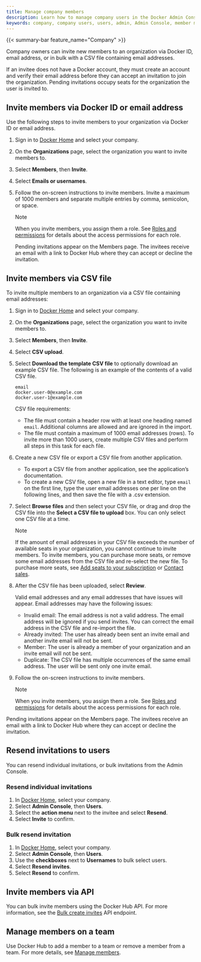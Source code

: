 ```yaml
---
title: Manage company members
description: Learn how to manage company users in the Docker Admin Console.
keywords: company, company users, users, admin, Admin Console, member management, organization management, company management, bulk invite, resend invites
---
```


{{< summary-bar feature_name="Company" >}}

Company owners can invite new members to an organization via Docker ID,
email address, or in bulk with a CSV file containing email
addresses.

If an invitee does not have a Docker account, they must create an account and
verify their email address before they can accept an invitation to join the
organization. Pending invitations occupy seats for the organization
the user is invited to.

## Invite members via Docker ID or email address

Use the following steps to invite members to your organization via Docker ID or
email address.

1. Sign in to [Docker Home](https://app.docker.com) and select
your company.
1. On the **Organizations** page, select the organization you want
to invite members to.
1. Select **Members**, then **Invite**.
1. Select **Emails or usernames**.
1. Follow the on-screen instructions to invite members.
   Invite a maximum of 1000 members and separate multiple entries by comma,
   semicolon, or space.

   > [!NOTE]
   >
   > When you invite members, you assign them a role.
   > See [Roles and permissions](/security/for-admins/roles-and-permissions/)
   > for details about the access permissions for each role.

   Pending invitations appear on the Members page. The invitees receive an
   email with a link to Docker Hub where they can accept or decline the
   invitation.

## Invite members via CSV file

To invite multiple members to an organization via a CSV file containing email
addresses:

1. Sign in to [Docker Home](https://app.docker.com) and select
your company.
1. On the **Organizations** page, select the organization you want
to invite members to.
1. Select **Members**, then **Invite**.
1. Select **CSV upload**.
1. Select **Download the template CSV file** to optionally download an example
CSV file. The following is an example of the contents of a valid CSV file.

   ```text
   email
   docker.user-0@example.com
   docker.user-1@example.com
   ```

   CSV file requirements:

   - The file must contain a header row with at least one heading named `email`.
   Additional columns are allowed and are ignored in the import.
   - The file must contain a maximum of 1000 email addresses (rows). To invite
   more than 1000 users, create multiple CSV files and perform all steps in
   this task for each file.

1. Create a new CSV file or export a CSV file from another application.

   - To export a CSV file from another application, see the application’s
   documentation.
   - To create a new CSV file, open a new file in a text editor, type `email`
   on the first line, type the user email addresses one per line on the
   following lines, and then save the file with a .csv extension.

1. Select **Browse files** and then select your CSV file, or drag and drop the
CSV file into the **Select a CSV file to upload** box. You can only select
one CSV file at a time.

   > [!NOTE]
   >
   > If the amount of email addresses in your CSV file exceeds the number of
   available seats in your organization, you cannot continue to invite members.
   To invite members, you can purchase more seats, or remove some email
   addresses from the CSV file and re-select the new file. To purchase more
   seats, see [Add seats to your subscription](/subscription/add-seats/) or
   [Contact sales](https://www.docker.com/pricing/contact-sales/).

1. After the CSV file has been uploaded, select **Review**.

   Valid email addresses and any email addresses that have issues will appear.
   Email addresses may have the following issues:

   - Invalid email: The email address is not a valid address. The email address
   will be ignored if you send invites. You can correct the email address in
   the CSV file and re-import the file.
   - Already invited: The user has already been sent an invite email and another
   invite email will not be sent.
   - Member: The user is already a member of your organization and an invite
   email will not be sent.
   - Duplicate: The CSV file has multiple occurrences of the same email address.
   The user will be sent only one invite email.

1. Follow the on-screen instructions to invite members.

   > [!NOTE]
   >
   > When you invite members, you assign them a role.
   > See [Roles and permissions](/security/for-admins/roles-and-permissions/)
   > for details about the access permissions for each role.

Pending invitations appear on the Members page. The invitees receive an email
with a link to Docker Hub where they can accept or decline the invitation.

## Resend invitations to users

You can resend individual invitations, or bulk invitations from the Admin Console.

### Resend individual invitations

1. In [Docker Home](https://app.docker.com/), select your company.
2. Select **Admin Console**, then **Users**.
3. Select the **action menu** next to the invitee and select **Resend**.
4. Select **Invite** to confirm.

### Bulk resend invitation

1. In [Docker Home](https://app.docker.com/), select your company.
2. Select **Admin Console**, then **Users**.
3. Use the **checkboxes** next to **Usernames** to bulk select users.
4. Select **Resend invites**.
5. Select **Resend** to confirm.

## Invite members via API

You can bulk invite members using the Docker Hub API. For more information,
see the [Bulk create invites](https://docs.docker.com/reference/api/hub/latest/#tag/invites/paths/~1v2~1invites~1bulk/post) API endpoint.

## Manage members on a team

Use Docker Hub to add a member to a team or remove a member from a team. For
more details, see [Manage members](../organization/members.md#manage-members-on-a-team).

